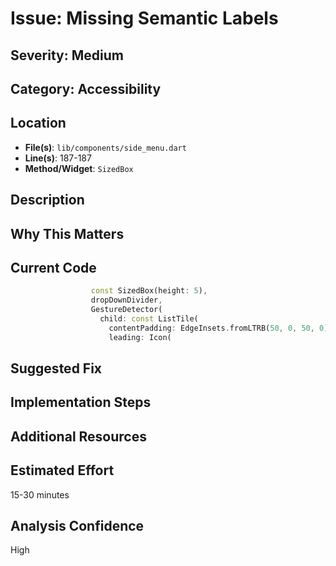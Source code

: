 # Issue: Missing Semantic Labels

## Severity: Medium

## Category: Accessibility

## Location
- **File(s)**: `lib/components/side_menu.dart`
- **Line(s)**: 187-187
- **Method/Widget**: `SizedBox`

## Description


## Why This Matters


## Current Code
```dart
                  const SizedBox(height: 5),
                  dropDownDivider,
                  GestureDetector(
                    child: const ListTile(
                      contentPadding: EdgeInsets.fromLTRB(50, 0, 50, 0),
                      leading: Icon(
```

## Suggested Fix


## Implementation Steps


## Additional Resources


## Estimated Effort
15-30 minutes

## Analysis Confidence
High
